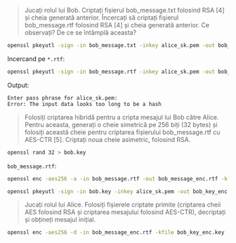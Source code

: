 
> Jucați rolul lui Bob. Criptați fișierul bob_message.txt folosind RSA [4] și cheia
generată anterior. Încercați să criptați fișierul bob_message.rtf folosind RSA [4] și
cheia generată anterior. Ce observați? De ce se întâmplă aceasta?

```bash
openssl pkeyutl -sign -in bob_message.txt -inkey alice_sk.pem -out bob_message_eng.txt
```

Incercand pe `*.rtf`:

```bash
openssl pkeyutl -sign -in bob_message.rtf -inkey alice_sk.pem -out bob_message_eng.txt
```

Output:

```
Enter pass phrase for alice_sk.pem:
Error: The input data looks too long to be a hash
```

> Folosiți criptarea hibridă pentru a cripta mesajul lui Bob către Alice. Pentru
aceasta, generați o cheie simetrică pe 256 biți (32 bytes) și folosiți această cheie
pentru criptarea fișierului bob_message.rtf cu AES-CTR [5]. Criptați noua cheie
asimetric, folosind RSA.

```bash
openssl rand 32 > bob.key
```

`bob_message.rtf`:

```bash
openssl enc -aes256 -a -in bob_message.rtf -out bob_message_enc.rtf -kfile bob.key
```

```bash
openssl pkeyutl -sign -in bob.key -inkey alice_sk.pem -out bob_key_enc.key
```

> Jucați rolul lui Alice. Folosiți fișierele criptate primite (criptarea cheii AES
folosind RSA și criptarea mesajului folosind AES-CTR), decriptați și obțineți
mesajul inițial.

```bash
openssl enc -aes256 -d -in bob_message_enc.rtf -kfile bob_key_enc.key
```